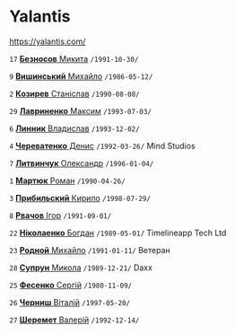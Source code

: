 # Yalantis

https://yalantis.com/

`17` [**Безносов** Микита](/players/beznosov.mykyta.19911030.jpg) `/1991-10-30/`

`9` [**Вишинський** Михайло](/players/vyshynskiy.mykhailo.19860512.jpg) `/1986-05-12/`

`2` [**Козирев** Станiслав](/players/kozyrev.stanislav.19900808.jpg) `/1990-08-08/`

`29` [**Лавриненко** Максим](/players/lavrynenko.maksim.19930703.jpeg) `/1993-07-03/`

`6` [**Линник** Владислав](/players/lynnik.vladislav.19931202.jpg) `/1993-12-02/`

`4` [**Череватенко** Денис](/players/cherevatenko.denys.19920326.jpg) `/1992-03-26/` Mind Studios

`7` [**Литвинчук** Олександр](/players/lytvynchuk.aleksandr.19960104.jpg) `/1996-01-04/`

`1` [**Мартюк** Роман](/players/martyuk.roman.19900426.jpg) `/1990-04-26/`

`3` [**Прибильский** Кирило](/players/prybylskiy.kyrylo.19980729.jpg) `/1998-07-29/`

`8` [**Рвачов** Iгор](/players/rvachov.igor.19910901.jpg) `/1991-09-01/`

`22` [**Нiколаенко** Богдан](/players/nikolaienko.bogdan.19890501.jpg) `/1989-05-01/` Timelineapp Tech Ltd

`23` [**Родной** Михайло](/players/rodnoy.mykhailo.19910111.jpg) `/1991-01-11/` Ветеран

`28` [**Супрун** Микола](/players/suprun.mykola.19891221.jpg) `/1989-12-21/` Daxx

`25` [**Фесенко** Сергiй](/players/fesenko.sergiy.19801109.jpg) `/1980-11-09/`

`26` [**Черниш** Вiталiй](/players/chernysh.vitaliy.19970520.jpg) `/1997-05-20/`

`27` [**Шеремет** Валерiй](/players/sheremet.valerii.19921214.jpg) `/1992-12-14/`
